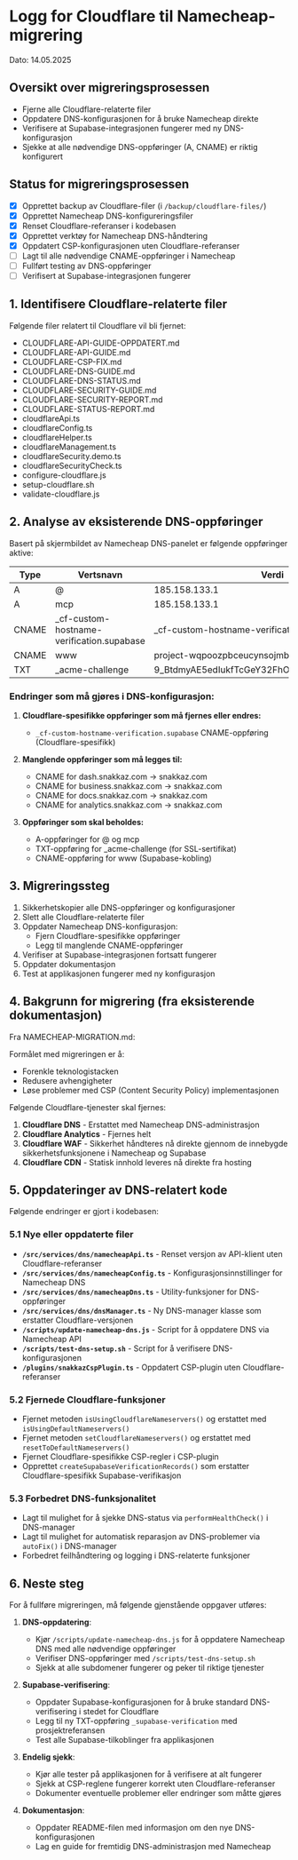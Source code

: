 # Logg for Cloudflare til Namecheap-migrering

Dato: 14.05.2025

## Oversikt over migreringsprosessen
- Fjerne alle Cloudflare-relaterte filer
- Oppdatere DNS-konfigurasjonen for å bruke Namecheap direkte
- Verifisere at Supabase-integrasjonen fungerer med ny DNS-konfigurasjon
- Sjekke at alle nødvendige DNS-oppføringer (A, CNAME) er riktig konfigurert

## Status for migreringsprosessen
- [x] Opprettet backup av Cloudflare-filer (i `/backup/cloudflare-files/`)
- [x] Opprettet Namecheap DNS-konfigureringsfiler
- [x] Renset Cloudflare-referanser i kodebasen
- [x] Opprettet verktøy for Namecheap DNS-håndtering
- [x] Oppdatert CSP-konfigurasjonen uten Cloudflare-referanser
- [ ] Lagt til alle nødvendige CNAME-oppføringer i Namecheap
- [ ] Fullført testing av DNS-oppføringer
- [ ] Verifisert at Supabase-integrasjonen fungerer

## 1. Identifisere Cloudflare-relaterte filer

Følgende filer relatert til Cloudflare vil bli fjernet:
- CLOUDFLARE-API-GUIDE-OPPDATERT.md
- CLOUDFLARE-API-GUIDE.md
- CLOUDFLARE-CSP-FIX.md
- CLOUDFLARE-DNS-GUIDE.md
- CLOUDFLARE-DNS-STATUS.md
- CLOUDFLARE-SECURITY-GUIDE.md
- CLOUDFLARE-SECURITY-REPORT.md
- CLOUDFLARE-STATUS-REPORT.md
- cloudflareApi.ts
- cloudflareConfig.ts
- cloudflareHelper.ts
- cloudflareManagement.ts
- cloudflareSecurity.demo.ts
- cloudflareSecurityCheck.ts
- configure-cloudflare.js
- setup-cloudflare.sh
- validate-cloudflare.js

## 2. Analyse av eksisterende DNS-oppføringer

Basert på skjermbildet av Namecheap DNS-panelet er følgende oppføringer aktive:

| Type  | Vertsnavn | Verdi                           | TTL      |
|-------|-----------|--------------------------------|----------|
| A     | @         | 185.158.133.1                  | 5 min    |
| A     | mcp       | 185.158.133.1                  | 5 min    |
| CNAME | _cf-custom-hostname-verification.supabase  | _cf-custom-hostname-verification.supabase.co | Automatic |
| CNAME | www       | project-wqpoozpbceucynsojmbk.supabase.co | Automatic |
| TXT   | _acme-challenge | 9_BtdmyAE5edIukfTcGeY32FhOZCJ4TThuHA1xN_MVM | Automatic |

### Endringer som må gjøres i DNS-konfigurasjon:

1. **Cloudflare-spesifikke oppføringer som må fjernes eller endres:**
   - `_cf-custom-hostname-verification.supabase` CNAME-oppføring (Cloudflare-spesifikk)

2. **Manglende oppføringer som må legges til:**
   - CNAME for dash.snakkaz.com → snakkaz.com
   - CNAME for business.snakkaz.com → snakkaz.com
   - CNAME for docs.snakkaz.com → snakkaz.com
   - CNAME for analytics.snakkaz.com → snakkaz.com

3. **Oppføringer som skal beholdes:**
   - A-oppføringer for @ og mcp
   - TXT-oppføring for _acme-challenge (for SSL-sertifikat)
   - CNAME-oppføring for www (Supabase-kobling)

## 3. Migreringssteg
1. Sikkerhetskopier alle DNS-oppføringer og konfigurasjoner
2. Slett alle Cloudflare-relaterte filer
3. Oppdater Namecheap DNS-konfigurasjon:
   - Fjern Cloudflare-spesifikke oppføringer
   - Legg til manglende CNAME-oppføringer
4. Verifiser at Supabase-integrasjonen fortsatt fungerer
5. Oppdater dokumentasjon
6. Test at applikasjonen fungerer med ny konfigurasjon

## 4. Bakgrunn for migrering (fra eksisterende dokumentasjon)

Fra NAMECHEAP-MIGRATION.md:

Formålet med migreringen er å:
- Forenkle teknologistacken
- Redusere avhengigheter
- Løse problemer med CSP (Content Security Policy) implementasjonen

Følgende Cloudflare-tjenester skal fjernes:
1. **Cloudflare DNS** - Erstattet med Namecheap DNS-administrasjon
2. **Cloudflare Analytics** - Fjernes helt
3. **Cloudflare WAF** - Sikkerhet håndteres nå direkte gjennom de innebygde sikkerhetsfunksjonene i Namecheap og Supabase
4. **Cloudflare CDN** - Statisk innhold leveres nå direkte fra hosting

## 5. Oppdateringer av DNS-relatert kode

Følgende endringer er gjort i kodebasen:

### 5.1 Nye eller oppdaterte filer
- **`/src/services/dns/namecheapApi.ts`** - Renset versjon av API-klient uten Cloudflare-referanser
- **`/src/services/dns/namecheapConfig.ts`** - Konfigurasjonsinnstillinger for Namecheap DNS
- **`/src/services/dns/namecheapDns.ts`** - Utility-funksjoner for DNS-oppføringer
- **`/src/services/dns/dnsManager.ts`** - Ny DNS-manager klasse som erstatter Cloudflare-versjonen
- **`/scripts/update-namecheap-dns.js`** - Script for å oppdatere DNS via Namecheap API
- **`/scripts/test-dns-setup.sh`** - Script for å verifisere DNS-konfigurasjonen
- **`/plugins/snakkazCspPlugin.ts`** - Oppdatert CSP-plugin uten Cloudflare-referanser

### 5.2 Fjernede Cloudflare-funksjoner
- Fjernet metoden `isUsingCloudflareNameservers()` og erstattet med `isUsingDefaultNameservers()`
- Fjernet metoden `setCloudflareNameservers()` og erstattet med `resetToDefaultNameservers()`
- Fjernet Cloudflare-spesifikke CSP-regler i CSP-plugin
- Opprettet `createSupabaseVerificationRecords()` som erstatter Cloudflare-spesifikk Supabase-verifikasjon

### 5.3 Forbedret DNS-funksjonalitet
- Lagt til mulighet for å sjekke DNS-status via `performHealthCheck()` i DNS-manager
- Lagt til mulighet for automatisk reparasjon av DNS-problemer via `autoFix()` i DNS-manager
- Forbedret feilhåndtering og logging i DNS-relaterte funksjoner

## 6. Neste steg

For å fullføre migreringen, må følgende gjenstående oppgaver utføres:

1. **DNS-oppdatering**:
   - Kjør `/scripts/update-namecheap-dns.js` for å oppdatere Namecheap DNS med alle nødvendige oppføringer
   - Verifiser DNS-oppføringer med `/scripts/test-dns-setup.sh`
   - Sjekk at alle subdomener fungerer og peker til riktige tjenester

2. **Supabase-verifisering**:
   - Oppdater Supabase-konfigurasjonen for å bruke standard DNS-verifisering i stedet for Cloudflare
   - Legg til ny TXT-oppføring `_supabase-verification` med prosjektreferansen
   - Test alle Supabase-tilkoblinger fra applikasjonen

3. **Endelig sjekk**:
   - Kjør alle tester på applikasjonen for å verifisere at alt fungerer
   - Sjekk at CSP-reglene fungerer korrekt uten Cloudflare-referanser
   - Dokumenter eventuelle problemer eller endringer som måtte gjøres

4. **Dokumentasjon**:
   - Oppdater README-filen med informasjon om den nye DNS-konfigurasjonen
   - Lag en guide for fremtidig DNS-administrasjon med Namecheap
